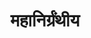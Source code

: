 ---
title: महानिर्ग्रंथीय

type: chapter

order:
  cat: mool
  aagam: 
    position: 1
    depth: 1
  book: 
    position: 1
    depth: 2
  chapter: 
    position: 20
    depth: 3

parent:
  type: book

children:
  type: sutra
  count: 10

---